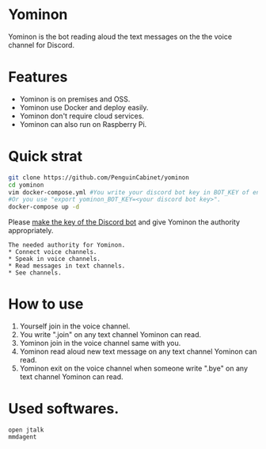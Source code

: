 # Yominon
Yominon is the bot reading aloud the text messages on the the voice channel for Discord.

# Features
* Yominon is on premises and OSS.
* Yominon use Docker and deploy easily.
* Yominon don't require cloud services.
* Yominon can also run on Raspberry Pi. 

# Quick strat
```bash
git clone https://github.com/PenguinCabinet/yominon
cd yominon
vim docker-compose.yml #You write your discord bot key in BOT_KEY of environment variables in this file.
#Or you use "export yominon_BOT_KEY=<your discord bot key>".
docker-compose up -d
```

Please [make the key of the Discord bot](http://discord.com/developers/) and give Yominon the authority appropriately.
```
The needed authority for Yominon.
* Connect voice channels.
* Speak in voice channels.
* Read messages in text channels.
* See channels.
```

#  How to use

1. Yourself join in the voice channel.
2. You write ".join" on any text channel Yominon can read.
3. Yominon join in the voice channel same with you.
4. Yominon read aloud new text message on any text channel Yominon can read.
5. Yominon exit on the voice channel when someone write ".bye" on any text channel Yominon can read.


# Used softwares.

```
open jtalk
mmdagent
```
